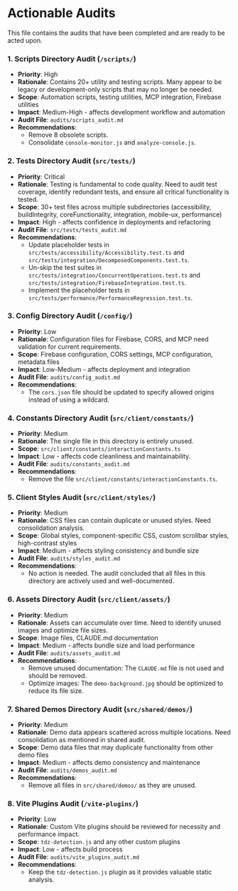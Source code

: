 # Actionable Audits

This file contains the audits that have been completed and are ready to be acted upon.

### 1. **Scripts Directory Audit** (`/scripts/`)
- **Priority**: High
- **Rationale**: Contains 20+ utility and testing scripts. Many appear to be legacy or development-only scripts that may no longer be needed.
- **Scope**: Automation scripts, testing utilities, MCP integration, Firebase utilities
- **Impact**: Medium-High - affects development workflow and automation
- **Audit File**: `audits/scripts_audit.md`
- **Recommendations**:
  - Remove 8 obsolete scripts.
  - Consolidate `console-monitor.js` and `analyze-console.js`.

### 2. **Tests Directory Audit** (`src/tests/`)
- **Priority**: Critical
- **Rationale**: Testing is fundamental to code quality. Need to audit test coverage, identify redundant tests, and ensure all critical functionality is tested.
- **Scope**: 30+ test files across multiple subdirectories (accessibility, buildIntegrity, coreFunctionality, integration, mobile-ux, performance)
- **Impact**: High - affects confidence in deployments and refactoring
- **Audit File**: `src/tests/tests_audit.md`
- **Recommendations**:
  - Update placeholder tests in `src/tests/accessibility/Accessibility.test.ts` and `src/tests/integration/DecomposedComponents.test.ts`.
  - Un-skip the test suites in `src/tests/integration/ConcurrentOperations.test.ts` and `src/tests/integration/FirebaseIntegration.test.ts`.
  - Implement the placeholder tests in `src/tests/performance/PerformanceRegression.test.ts`.

### 3. **Config Directory Audit** (`/config/`)
- **Priority**: Low
- **Rationale**: Configuration files for Firebase, CORS, and MCP need validation for current requirements.
- **Scope**: Firebase configuration, CORS settings, MCP configuration, metadata files
- **Impact**: Low-Medium - affects deployment and integration
- **Audit File**: `audits/config_audit.md`
- **Recommendations**:
  - The `cors.json` file should be updated to specify allowed origins instead of using a wildcard.

### 4. **Constants Directory Audit** (`src/client/constants/`)
- **Priority**: Medium
- **Rationale**: The single file in this directory is entirely unused.
- **Scope**: `src/client/constants/interactionConstants.ts`
- **Impact**: Low - affects code cleanliness and maintainability.
- **Audit File**: `audits/constants_audit.md`
- **Recommendations**:
  - Remove the file `src/client/constants/interactionConstants.ts`.

### 5. **Client Styles Audit** (`src/client/styles/`)
- **Priority**: Medium
- **Rationale**: CSS files can contain duplicate or unused styles. Need consolidation analysis.
- **Scope**: Global styles, component-specific CSS, custom scrollbar styles, high-contrast styles
- **Impact**: Medium - affects styling consistency and bundle size
- **Audit File**: `audits/styles_audit.md`
- **Recommendations**:
  - No action is needed. The audit concluded that all files in this directory are actively used and well-documented.

### 6. **Assets Directory Audit** (`src/client/assets/`)
- **Priority**: Medium
- **Rationale**: Assets can accumulate over time. Need to identify unused images and optimize file sizes.
- **Scope**: Image files, CLAUDE.md documentation
- **Impact**: Medium - affects bundle size and load performance
- **Audit File**: `audits/assets_audit.md`
- **Recommendations**:
  - Remove unused documentation: The `CLAUDE.md` file is not used and should be removed.
  - Optimize images: The `demo-background.jpg` should be optimized to reduce its file size.

### 7. **Shared Demos Directory Audit** (`src/shared/demos/`)
- **Priority**: Medium
- **Rationale**: Demo data appears scattered across multiple locations. Need consolidation as mentioned in shared audit.
- **Scope**: Demo data files that may duplicate functionality from other demo files
- **Impact**: Medium - affects demo consistency and maintenance
- **Audit File**: `audits/demos_audit.md`
- **Recommendations**:
  - Remove all files in `src/shared/demos/` as they are unused.

### 8. **Vite Plugins Audit** (`/vite-plugins/`)
- **Priority**: Low
- **Rationale**: Custom Vite plugins should be reviewed for necessity and performance impact.
- **Scope**: `tdz-detection.js` and any other custom plugins
- **Impact**: Low - affects build process
- **Audit File**: `audits/vite_plugins_audit.md`
- **Recommendations**:
  - Keep the `tdz-detection.js` plugin as it provides valuable static analysis.
